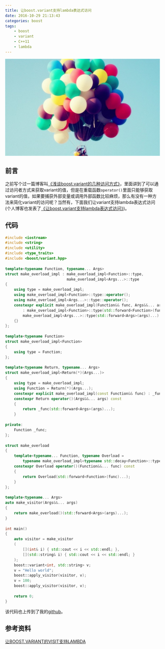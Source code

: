 ```yaml
---
title: 让boost.variant支持lambda表达式访问
date: 2016-10-29 21:13:43
categories: boost
tags: 
    - boost
    - variant
    - C++11
    - lambda
---
```


![此处输入图片的描述][1]

前言
-----

之前写个过一篇博客叫[《浅谈boost.variant的几种访问方式》][2]，里面讲到了可以通过访问者方式来获取variant的值，但是在重载函数`operator()`里面只能够获取variant的值，如果要捕获外部变量或调用外部函数比较麻烦，那么有没有一种方法来简化variant的访问呢？当然有，下面我们让variant支持lambda表达式访问(个人博客也发表了[《让boost.variant支持lambda表达式访问》][3])。

<!--more-->

代码
-----

```cpp
#include <iostream>
#include <string>
#include <utility>
#include <type_traits>
#include <boost/variant.hpp>

template<typename Function, typename... Args>
struct make_overload_impl : make_overload_impl<Function>::type, 
                            make_overload_impl<Args...>::type
{
    using type = make_overload_impl;
    using make_overload_impl<Function>::type::operator();
    using make_overload_impl<Args...>::type::operator();
    constexpr explicit make_overload_impl(Function&& func, Args&&... args)
        : make_overload_impl<Function>::type(std::forward<Function>(func)),
        make_overload_impl<Args...>::type(std::forward<Args>(args)...)
    {}
};

template<typename Function>
struct make_overload_impl<Function>
{
    using type = Function;
};

template<typename Return, typename... Args>
struct make_overload_impl<Return(*)(Args...)>
{
    using type = make_overload_impl;
    using Function = Return(*)(Args...);
    constexpr explicit make_overload_impl(const Function&& func) : _func(func) {}
    constexpr Return operator()(Args&&... args) const
    {
        return _func(std::forward<Args>(args)...);
    }

private:
    Function _func;
};

struct make_overload
{
    template<typename... Function, typename Overload = 
        typename make_overload_impl<typename std::decay<Function>::type...>::type>
    constexpr Overload operator()(Function&&... func) const
    {
        return Overload(std::forward<Function>(func)...);
    }
};

template<typename... Args>
auto make_visitor(Args&&... args)
{
    return make_overload()(std::forward<Args>(args)...);
}

int main()
{
    auto visitor = make_visitor
    (
        [](int& i) { std::cout << i << std::endl; },
        [](std::string& i) { std::cout << i << std::endl; }
    );
    boost::variant<int, std::string> v;
    v = "Hello world";
    boost::apply_visitor(visitor, v);
    v = 100;
    boost::apply_visitor(visitor, v);

    return 0;
}
```

该代码也上传到了我的[github][4]。

参考资料
-----

[让BOOST.VARIANT的VISIT支持LAMBDA][5]


  [1]: https://raw.githubusercontent.com/chxuan/images/master/blog/2016/10/variant2.jpg
  [2]: http://chengxuan.me/2016/10/26/%E6%B5%85%E8%B0%88boost.variant%E7%9A%84%E5%87%A0%E7%A7%8D%E8%AE%BF%E9%97%AE%E6%96%B9%E5%BC%8F/
  [3]: http://chengxuan.me/2016/10/29/%E8%AE%A9boost.variant%E6%94%AF%E6%8C%81lambda%E8%A1%A8%E8%BE%BE%E5%BC%8F%E8%AE%BF%E9%97%AE/
  [4]: https://github.com/chxuan/samples/tree/master/variant_visitor
  [5]: http://purecpp.org/?p=982
